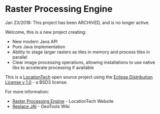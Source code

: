 # Raster Processing Engine

Jan 23/2018: This project has been ARCHIVED, and is no longer active.

Welcome, this is a new project creating:

* New modern Java API
* Pure Java implementation
* Ability to stage larger rasters as tiles in memory and process tiles in parallel
* Clear image processing operations, allowing installations to use native libs to accelerate processing if available

This is a [LocationTech](https://www.locationtech.org) open source project using the [Eclipse Distribution License v 1.0](LICENSE.md) - a BSD3 license.

For more information:

* [Raster Processing Engine](https://www.locationtech.org/projects/technology.rasterprocessingengine) - LocationTech Website
* [Replace JAI](https://github.com/geotools/geotools/wiki/Replace-JAI) - GeoTools Wiki

